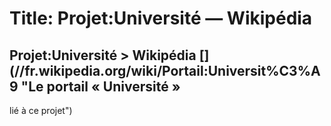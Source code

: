 # Title: Projet:Université — Wikipédia

## Projet:Université > Wikipédia [](//fr.wikipedia.org/wiki/Portail:Universit%C3%A9 "Le portail « Université »
lié à ce projet")

